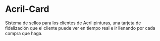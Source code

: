 # Acril-Card
Sistema de sellos para los clientes de Acril pinturas, una tarjeta de fidelización que el cliente puede ver en tiempo real e ir llenando por cada compra que haga. 
